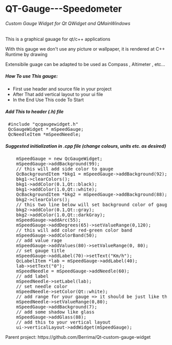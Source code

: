 # QT-Gauge---Speedometer

<h6> Custom Gauge Widget for Qt QWidget and QMainWindows </h1>

<p> This is a graphical gauage for qt/c++ applications </p>
<p> With this gauge we don't use any picture or wallpaper, it is rendered at C++ Runtime by drawing </p>
<p> Extensibile guage can be adapted to be used as Compass , Altimeter , etc... </p>
<h5> How To use This gauge: </h5> 
<ul>
<li> First use header and source file in your project </li>
<li> After That add vertical layout to your ui file </li>
<li> In the End Use This code To Start </li>
</ul>
<h5> Add This to header (.h) file </h5>
<pre>
 #include "qcgaugewidget.h"
 QcGaugeWidget * mSpeedGauge;
 QcNeedleItem *mSpeedNeedle;
</pre>
<h5> Suggested initialization in .cpp file (change colours, units etc. as desired) </h5>
<pre>
    mSpeedGauge = new QcGaugeWidget;
    mSpeedGauge->addBackground(99);
    // this will add side color to gauge
    QcBackgroundItem *bkg1 = mSpeedGauge->addBackground(92);
    bkg1->clearColors();
    bkg1->addColor(0.1,Qt::black);
    bkg1->addColor(1.0,Qt::white);
    QcBackgroundItem *bkg2 = mSpeedGauge->addBackground(88);
    bkg2->clearColors();
    // this two line below will set background color of gauge
    bkg2->addColor(0.1,Qt::gray);
    bkg2->addColor(1.0,Qt::darkGray);
    mSpeedGauge->addArc(55);
    mSpeedGauge->addDegrees(65)->setValueRange(0,120);
    // this will add color red-green color band
    mSpeedGauge->addColorBand(50);
    // add value rage
    mSpeedGauge->addValues(80)->setValueRange(0, 80);
    // set gauge title
    mSpeedGauge->addLabel(70)->setText("Km/h");
    QcLabelItem *lab = mSpeedGauge->addLabel(40);
    lab->setText("0");
    mSpeedNeedle = mSpeedGauge->addNeedle(60);
    // add label 
    mSpeedNeedle->setLabel(lab);
    // set needle color 
    mSpeedNeedle->setColor(Qt::white);
    // add range for your gauge => it should be just like the gauge range 
    mSpeedNeedle->setValueRange(0,80);
    mSpeedGauge->addBackground(7);
    // add some shadow like glass
    mSpeedGauge->addGlass(88);
    // add this to your vertical layout
    ui->verticalLayout->addWidget(mSpeedGauge);
</pre>

<p> Parent project: https://github.com/Berrima/Qt-custom-gauge-widget </p>

